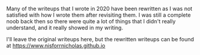 Many of the writeups that I wrote in 2020 have been rewritten as I was not satisfied with how I wrote them after revisiting them. I was still a complete noob back then so there were quite a lot of things that I didn't really understand, and it really showed in my writing. 

I'll leave the original writeups here, but the rewritten writeups can be found at https://www.nisforrnicholas.github.io